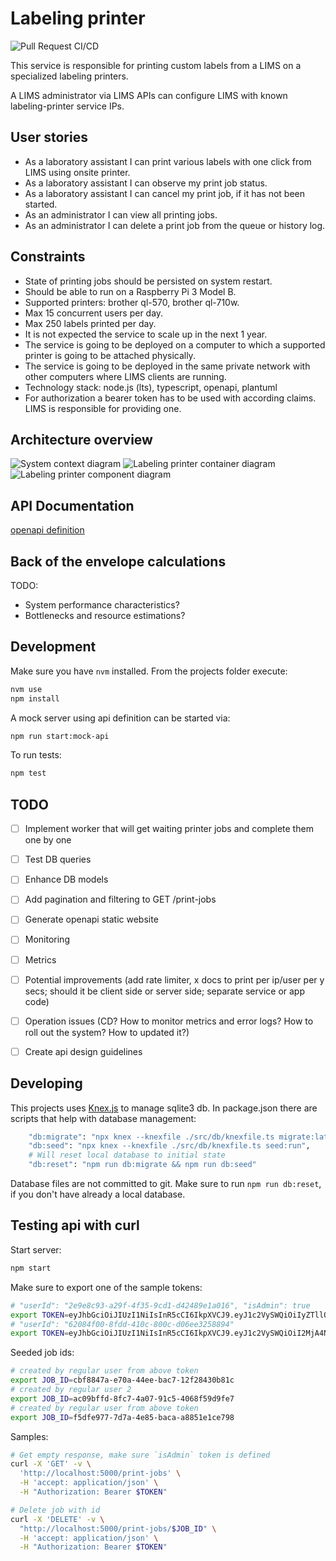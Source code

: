 # Labeling printer

![Pull Request CI/CD](https://github.com/moshensky/enterprise-backend-assignment/workflows/Pull%20Request%20CI/CD/badge.svg?branch=main)

This service is responsible for printing custom labels from a LIMS on a specialized labeling printers.

A LIMS administrator via LIMS APIs can configure LIMS with known labeling-printer service IPs.

## User stories

- As a laboratory assistant I can print various labels with one click from LIMS using onsite printer.
- As a laboratory assistant I can observe my print job status.
- As a laboratory assistant I can cancel my print job, if it has not been started.
- As an administrator I can view all printing jobs.
- As an administrator I can delete a print job from the queue or history log.

## Constraints

- State of printing jobs should be persisted on system restart.
- Should be able to run on a Raspberry Pi 3 Model B.
- Supported printers: brother ql-570, brother ql-710w.
- Max 15 concurrent users per day.
- Max 250 labels printed per day.
- It is not expected the service to scale up in the next 1 year.
- The service is going to be deployed on a computer to which a supported printer is going to be attached physically.
- The service is going to be deployed in the same private network with other computers where LIMS clients are running.
- Technology stack: node.js (lts), typescript, openapi, plantuml
- For authorization a bearer token has to be used with according claims. LIMS is responsible for providing one.

## Architecture overview

![System context diagram](docs/diagrams/out/system_context/system_context.png)
![Labeling printer container diagram](docs/diagrams/out/labeling_printer_container_diagram/labeling_printer_container_diagram.png)
![Labeling printer component diagram](docs/diagrams/out/labeling_printer_component_diagram/labeling_printer_component_diagram.png)

## API Documentation

[openapi definition](docs/labeling-printer.0.0.oas.yaml)

## Back of the envelope calculations

TODO:

- System performance characteristics?
- Bottlenecks and resource estimations?

## Development

Make sure you have `nvm` installed. From the projects folder execute:

```sh
nvm use
npm install
```

A mock server using api definition can be started via:

```sh
npm run start:mock-api
```

To run tests:

```sh
npm test
```

## TODO

- [ ] Implement worker that will get waiting printer jobs and complete them one by one
- [ ] Test DB queries
- [ ] Enhance DB models
- [ ] Add pagination and filtering to GET /print-jobs
- [ ] Generate openapi static website
- [ ] Monitoring
- [ ] Metrics
- [ ] Potential improvements (add rate limiter, x docs to print per ip/user per y secs; should it be client side or server side; separate service or app code)
- [ ] Operation issues (CD? How to monitor metrics and error logs? How to roll out the system? How to updated it?)
- [ ] Create api design guidelines


## Developing

This projects uses [Knex.js](https://knexjs.org) to manage sqlite3 db.
In package.json there are scripts that help with database management:

```sh
    "db:migrate": "npx knex --knexfile ./src/db/knexfile.ts migrate:latest",
    "db:seed": "npx knex --knexfile ./src/db/knexfile.ts seed:run",
    # Will reset local database to initial state
    "db:reset": "npm run db:migrate && npm run db:seed"
```

Database files are not committed to git. Make sure to run `npm run db:reset`, if you don't have already a local database.

## Testing api with curl

Start server:

```sh
npm start
```

Make sure to export one of the sample tokens:

```sh
# "userId": "2e9e8c93-a29f-4f35-9cd1-d42489e1a016", "isAdmin": true
export TOKEN=eyJhbGciOiJIUzI1NiIsInR5cCI6IkpXVCJ9.eyJ1c2VySWQiOiIyZTllOGM5My1hMjlmLTRmMzUtOWNkMS1kNDI0ODllMWEwMTYiLCJpc0FkbWluIjp0cnVlfQ.NzsZlvC1Lje9OWIkBhd227XOv6PZzFVaTScgDTGVa1w
# "userId": "62084f00-8fdd-410c-800c-d06ee3258894"
export TOKEN=eyJhbGciOiJIUzI1NiIsInR5cCI6IkpXVCJ9.eyJ1c2VySWQiOiI2MjA4NGYwMC04ZmRkLTQxMGMtODAwYy1kMDZlZTMyNTg4OTQifQ.ay3PtKhDvNrTy_IQ35JQ0vcX5CWBD0GueaJ9IXluU_w
```

Seeded job ids:

```sh
# created by regular user from above token
export JOB_ID=cbf8847a-e70a-44ee-bac7-12f28430b81c
# created by regular user 2
export JOB_ID=ac09bffd-8fc7-4a07-91c5-4068f59d9fe7
# created by regular user from above token
export JOB_ID=f5dfe977-7d7a-4e85-baca-a8851e1ce798
```

Samples:

```sh
# Get empty response, make sure `isAdmin` token is defined
curl -X 'GET' -v \
  'http://localhost:5000/print-jobs' \
  -H 'accept: application/json' \
  -H "Authorization: Bearer $TOKEN" 

# Delete job with id
curl -X 'DELETE' -v \
  "http://localhost:5000/print-jobs/$JOB_ID" \
  -H 'accept: application/json' \
  -H "Authorization: Bearer $TOKEN" 
```
